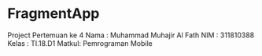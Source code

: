 # FragmentApp
Project Pertemuan ke 4
Nama  : Muhammad Muhajir Al Fath
NIM   : 311810388
Kelas : TI.18.D1
Matkul: Pemrograman Mobile
